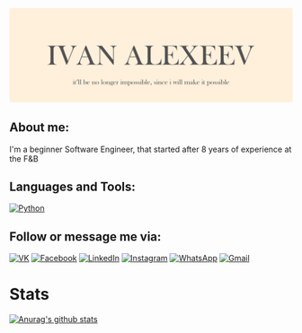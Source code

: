 [![Header](https://github.com/alexeevivan/alexeevivan/blob/main/assets/%D0%91%D0%B5%D0%B7%20%D0%B8%D0%BC%D0%B5%D0%BD%D0%B8-1.png)]()

## About me:

I'm a beginner Software Engineer, that started after 8 years of experience at the F&B 

## Languages and Tools:

[![Python](https://img.shields.io/badge/-Python-white?style=for-the-badge&logo=python&logoColor=green)](https://www.python.org/dev/peps/pep-0020/#id2)

## Follow or message me via:
[![VK](https://img.shields.io/badge/-Vkontakte-white?style=for-the-badge&logo=vk&logoColor=brown)](https://vk.com/freedomai)
[![Facebook](https://img.shields.io/badge/-Facebook-white?style=for-the-badge&logo=facebook&logoColor=brown)](https://www.facebook.com/levelup4ever)
[![LinkedIn](https://img.shields.io/badge/-LinkedIn-white?style=for-the-badge&logo=linkedin&logoColor=brown)](https://www.linkedin.com/in/%D0%B8%D0%B2%D0%B0%D0%BD-%D0%B0%D0%BB%D0%B5%D0%BA%D1%81%D0%B5%D0%B5%D0%B2-3394791a1/)
[![Instagram](https://img.shields.io/badge/-Instagram-white?style=for-the-badge&logo=instagram&logoColor=brown)](https://www.instagram.com/ivan_alexeev7/)
[![WhatsApp](https://img.shields.io/badge/-WhatsApp-white?style=for-the-badge&logo=whatsapp&logoColor=brown)](https://wa.me/<+375447506008>)
[![Gmail](https://img.shields.io/badge/-Gmail-white?style=for-the-badge&logo=gmail&logoColor=brown)](https://alexeevivan92@gmail.com)

# Stats
[![Anurag's github stats](https://github-readme-stats.vercel.app/api?username=alexeevivan&show_icons=True&theme=graywhite)](https://github.com/anuraghazra/github-readme-stats)
